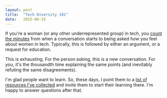 ```yaml
---
layout: post
title:  "Tech Diversity 101"
date:   2015-06-15
---
```


<p class="intro"><span class="dropcap">I</span>f you're a woman (or any other underrepresented group) in tech, you <a href="https://the-pastry-box-project.net/lara-hogan/2015-may-18">count the minutes</a> from when a conversation starts to being asked how you feel about women in tech. Typically, this is followed by either an argument, or a request for education.</p>

This is exhausting. For the person asking, this is a new conversation. For you, it's the thousandth time explaining the same points (and inevitably refuting the same disagreements).

I'm glad people want to learn. So, these days, I point them to a [list of resources I've collected](https://pinboard.in/u:natdudley/t:101/) and invite them to start their learning there. I'm happy to answer questions after that.

